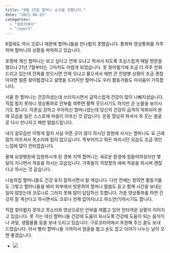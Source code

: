 ```yaml
---
title: "8월 25일 할머니 소식을 전합니다."
date: "2021-08-25"
categories: 
  - "생존자복지"
  - "report"
---
```


8월에도 역시 코로나 때문에 할머니들을 만나뵙지 못했습니다. 통화와 영상통화를 자주 하며 할머니의 상황을 파악하고 있습니다.

포항에 계신 할머니는 보고 싶다고 언제 오냐고 하셔서 되도록 조심스럽게 매달 방문을 했으나 21년 7월부터는 그마저도 어렵게 되었습니다. 못 찾아뵙기에 조금 더 자주 전화드리고 있는데 전화를 받으시면 언제 오냐고 물으셔서 매번 큰 전염병 상황이 조금 괜찮아지면 얼른 찾아뵙겠다고 설명을 드리지만 할머니도 우리 활동가들도 아쉬움이 가득합니다.

서울 한 할머니는 건강하셨는데 쓰러지시면서 급작스럽게 건강이 많이 나빠지셨습니다. 직접 뵙지 못하니 영상통화로 안부를 여쭈면 활짝 웃으시기도 하지만 곧 눈물을 보이시기도 합니다. 자존심 강하고 우아하신 할머니셨는데 당신의 건강이 급격히 악화되어 본래 모습을 잃은 스스로에 마음이 아프신 것 같습니다. 운동 열심히 하셔서 꼭 웃는 얼굴로 다시 만나자고 매번 말씀드립니다.

내가 겉모습만 이렇게 젊지 사실 아픈 곳이 많다 하시던 창원에 사시는 할머니도 요 근래 많이 아프셔서 목소리에 힘이 없으십니다. 똑부러지고 뭐든 따지시던 모습도 조금 꺾인 느낌에 많이 안타깝습니다.

올해 요양병원에 입원하시게 된 경북 지역 할머니는 새로운 환경에 힘들어하셨지만 몇 달이 지나면서 적응을 하시는 모습입니다. 가족들이 걱정할까 애써 적응을 하시며 괜찮다고 하시는 것 같습니다.

나눔의집 할머니들도 건강 유지 잘하시면서 잘 계십니다. 다만 전에는 정의연 활동가들도 그렇고 할머니들을 뵈러 외부에서 방문하여 할머니 말씀도 듣고 함께 시간을 보내는 일이 많았는데 코로나로 그러지 못해 많이 답답하신 듯합니다. 가끔 영상통화를 하면 건강히 잘 계신다고 하시면서도 코로나 언제 없어지냐고 하소연(?)하시기도 합니다.

직접 찾아뵙지 못하고 목소리와 영상으로만 안부를 여쭙고 있어 안타까운 상황이 이어지고 있습니다. 못 가는 대신 할머니들 건강에 도움이 되시도록 건강에 도움이 되는 음식이나 과일, 생활물품 등을 보내 드리고 있습니다. 구로코리아에서 후원해 주신 꿀도 보내 드렸습니다. 어서 빨리 할머니들 가까이서 얼굴을 뵙고 손도 잡고 이야기 나누는 날이 오면 좋겠습니다.

- ![](https://r2.womenandwar.net/2021/08/할머니-물품-과일-1024x327.jpg)
